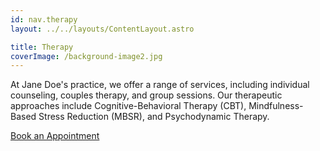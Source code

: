 ```yaml
---
id: nav.therapy
layout: ../../layouts/ContentLayout.astro

title: Therapy
coverImage: /background-image2.jpg
---
```


At Jane Doe's practice, we offer a range of services, including individual counseling,
couples therapy, and group sessions. Our therapeutic approaches include
Cognitive-Behavioral Therapy (CBT), Mindfulness-Based Stress Reduction (MBSR),
and Psychodynamic Therapy.

[Book an Appointment](/en/appointment)
